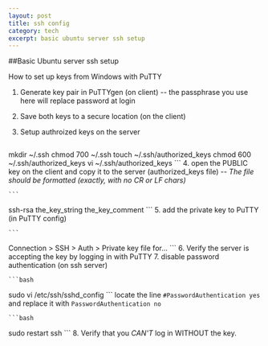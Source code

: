 ```yaml
---
layout: post
title: ssh config
category: tech
excerpt: basic ubuntu server ssh setup
---
```


##Basic Ubuntu server ssh setup

How to set up keys from Windows with PuTTY

1. Generate key pair in PuTTYgen (on client) -- the passphrase you use here will replace password at login
2. Save both keys to a secure location (on the client)
3. Setup authroized keys on the server

    ```bash
mkdir ~/.ssh
chmod 700 ~/.ssh
touch ~/.ssh/authorized_keys
chmod 600 ~/.ssh/authorized_keys
vi ~/.ssh/authorized_keys
    ```
4. open the PUBLIC key on the client and copy it to the server (authorized_keys file) -- _The file should be formatted (exactly, with no CR or LF chars)_

    ```
ssh-rsa the_key_string the_key_comment
    ```
5. add the private key to PuTTY (in PuTTY config)

    ```
Connection > SSH > Auth > Private key file for...
    ```
6. Verify the server is accepting the key by logging in with PuTTY
7. disable password authentication (on ssh server)

	```bash
sudo vi /etc/ssh/sshd_config
    ```
locate the line `#PasswordAuthentication yes` <br>
and replace it with	`PasswordAuthentication no` <br>

    ```bash
sudo restart ssh
    ```
8. Verify that you _CAN'T_ log in WITHOUT the key.
